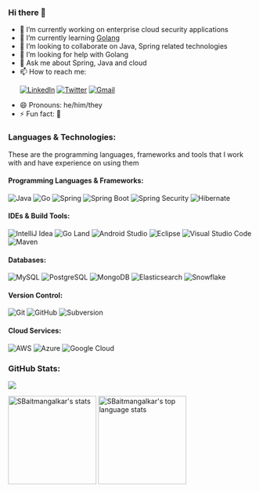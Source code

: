 ### Hi there 👋
- 🔭 I’m currently working on enterprise cloud security applications
- 🌱 I’m currently learning [Golang](https://golang.org/)
- 👯 I’m looking to collaborate on Java, Spring related technologies
- 🤔 I’m looking for help with Golang
- 💬 Ask me about Spring, Java and cloud
- 📫 How to reach me: <p><a href="https://www.linkedin.com/in/shyam-baitmangalkar/" target="_blank"><img alt="LinkedIn" src="https://img.shields.io/badge/-Linkedin-%230077B5.svg?&style=for-the-badge&logo=linkedin&logoColor=white" /></a>
<a href="https://twitter.com/SBaitmangalkar" target="_blank"><img alt="Twitter" src="https://img.shields.io/badge/-Twitter-1DA1F2?style=for-the-badge&logo=Twitter&logoColor=white"/></a>
<a href="mailto:catch.shyambaitmangalkar@gmail.com?subject=[GitHub]%20Hi%20there!" target="_blank"><img alt="Gmail" src="https://img.shields.io/badge/-Gmail-EA4335?style=for-the-badge&logo=gmail&logoColor=white" /></a></p>
- 😄 Pronouns: he/him/they
- ⚡ Fun fact: :thinking:

### Languages & Technologies:
These are the programming languages, frameworks and tools that I work with and have experience on using them

#### Programming Languages & Frameworks:
![Java](https://img.shields.io/badge/-Java-05122A?style=for-the-badge&logo=Java)
![Go](https://img.shields.io/badge/-Go-05122A?style=for-the-badge&logo=Go)
![Spring](https://img.shields.io/badge/-Spring-05122A?style=for-the-badge&logo=Spring)
![Spring Boot](https://img.shields.io/badge/-Spring%20Boot-05122A?style=for-the-badge&logo=Spring-Boot)
![Spring Security](https://img.shields.io/badge/-Spring%20Security-05122A?style=for-the-badge&logo=Spring-Security)
![Hibernate](https://img.shields.io/badge/-Hibernate-05122A?style=for-the-badge&logo=Hibernate)

#### IDEs & Build Tools:
![IntelliJ Idea](https://img.shields.io/badge/-IntelliJ%20Idea-05122A?style=for-the-badge&logo=intellij-idea)
![Go Land](https://img.shields.io/badge/-Go%20Land-05122A?style=for-the-badge&logo=goland)
![Android Studio](https://img.shields.io/badge/-Android%20Studio-05122A?style=for-the-badge&logo=android-studio)
![Eclipse](https://img.shields.io/badge/-Eclipse%20IDE-05122A?style=for-the-badge&logo=eclipse-ide)
![Visual Studio Code](https://img.shields.io/badge/-Visual%20Studio%20Code-05122A?style=for-the-badge&logo=visual-studio-code&logoColor=007ACC)
![Maven](https://img.shields.io/badge/-Apache%20Maven-05122A?style=for-the-badge&logo=Apache-Maven)

#### Databases:
![MySQL](https://img.shields.io/badge/-SQL-05122A?style=for-the-badge&logo=mysql)
![PostgreSQL](https://img.shields.io/badge/-PostgreSQL-05122A?style=for-the-badge&logo=PostgreSQL)
![MongoDB](https://img.shields.io/badge/-MongoDB-05122A?style=for-the-badge&logo=MongoDB)
![Elasticsearch](https://img.shields.io/badge/-Elasticsearch-05122A?style=for-the-badge&logo=Elasticsearch)
![Snowflake](https://img.shields.io/badge/-Snowflake-05122A?style=for-the-badge&logo=Snowflake)

#### Version Control:
![Git](https://img.shields.io/badge/-Git-05122A?style=for-the-badge&logo=git)
![GitHub](https://img.shields.io/badge/-GitHub-05122A?style=for-the-badge&logo=github)
![Subversion](https://img.shields.io/badge/-Subversion-05122A?style=for-the-badge&logo=subversion)

#### Cloud Services:
![AWS](https://img.shields.io/badge/-Amazon%20Web%20Services-05122A?style=for-the-badge&logo=Amazon-AWS)
![Azure](https://img.shields.io/badge/-Microsoft%20Azure-05122A?style=for-the-badge&logo=Microsoft-Azure)
![Google Cloud](https://img.shields.io/badge/-Google%20Cloud-05122A?style=for-the-badge&logo=Google-Cloud)

### GitHub Stats:
![](https://visitor-badge.laobi.icu/badge?page_id=sbaitmangalkar.sbaitmangalkar)

<p>
    <img height="180" src="https://github-readme-stats-git-masterrstaa-rickstaa.vercel.app/api?username=sbaitmangalkar&count_private=true&include_all_commits=true&show_icons=true&theme=tokyonight" alt="SBaitmangalkar's stats" />
    <img height="180" src="https://github-readme-stats-git-masterrstaa-rickstaa.vercel.app/api/top-langs/?username=sbaitmangalkar&layout=compact&theme=tokyonight" alt="SBaitmangalkar's top language stats" />
</p>

<!--
**sbaitmangalkar/sbaitmangalkar** is a ✨ _special_ ✨ repository because its `README.md` (this file) appears on your GitHub profile.

Here are some ideas to get you started:

- 🔭 I’m currently working on ...
- 🌱 I’m currently learning ...
- 👯 I’m looking to collaborate on ...
- 🤔 I’m looking for help with ...
- 💬 Ask me about ...
- 📫 How to reach me: ...
- 😄 Pronouns: ...
- ⚡ Fun fact: ...
-->
